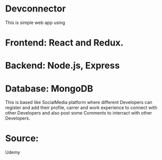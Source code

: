 # Devconnector
This is simple web app using 
# Frontend: React and Redux.
# Backend: Node.js, Express
# Database: MongoDB

This is based like SocialMedia platform where different Developers can register and add their profile, carrer and work experience to connect
with other Developers and also post some Comments to interract with other Developers.

# Source:
Udemy
